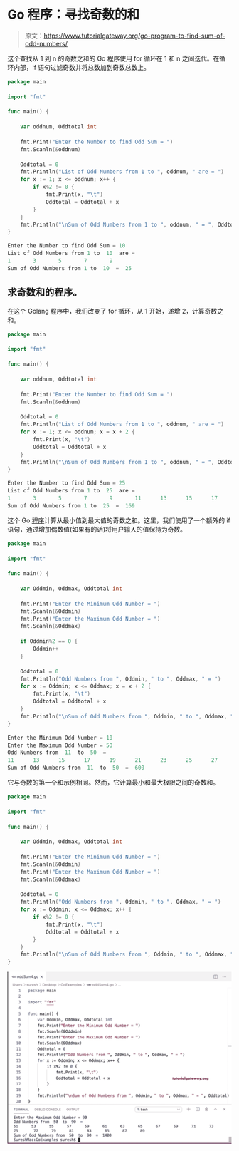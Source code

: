 # Go 程序：寻找奇数的和

> 原文：<https://www.tutorialgateway.org/go-program-to-find-sum-of-odd-numbers/>

这个查找从 1 到 n 的奇数之和的 Go 程序使用 for 循环在 1 和 n 之间迭代。在循环内部，if 语句过滤奇数并将总数加到奇数总数上。

```go
package main

import "fmt"

func main() {

    var oddnum, Oddtotal int

    fmt.Print("Enter the Number to find Odd Sum = ")
    fmt.Scanln(&oddnum)

    Oddtotal = 0
    fmt.Println("List of Odd Numbers from 1 to ", oddnum, " are = ")
    for x := 1; x <= oddnum; x++ {
        if x%2 != 0 {
            fmt.Print(x, "\t")
            Oddtotal = Oddtotal + x
        }
    }
    fmt.Println("\nSum of Odd Numbers from 1 to ", oddnum, " = ", Oddtotal)
}
```

```go
Enter the Number to find Odd Sum = 10
List of Odd Numbers from 1 to  10  are = 
1       3       5       7       9
Sum of Odd Numbers from 1 to  10  =  25
```

## 求奇数和的程序。

在这个 Golang 程序中，我们改变了 for 循环，从 1 开始，递增 2，计算奇数之和。

```go
package main

import "fmt"

func main() {

    var oddnum, Oddtotal int

    fmt.Print("Enter the Number to find Odd Sum = ")
    fmt.Scanln(&oddnum)

    Oddtotal = 0
    fmt.Println("List of Odd Numbers from 1 to ", oddnum, " are = ")
    for x := 1; x <= oddnum; x = x + 2 {
        fmt.Print(x, "\t")
        Oddtotal = Oddtotal + x
    }
    fmt.Println("\nSum of Odd Numbers from 1 to ", oddnum, " = ", Oddtotal)
}
```

```go
Enter the Number to find Odd Sum = 25
List of Odd Numbers from 1 to  25  are = 
1       3       5       7       9       11      13      15      17      19      21  23       25
Sum of Odd Numbers from 1 to  25  =  169
```

这个 Go [程序](https://www.tutorialgateway.org/go-programs/)计算从最小值到最大值的奇数之和。这里，我们使用了一个额外的 if 语句，通过增加偶数值(如果有的话)将用户输入的值保持为奇数。

```go
package main

import "fmt"

func main() {

    var Oddmin, Oddmax, Oddtotal int

    fmt.Print("Enter the Minimum Odd Number = ")
    fmt.Scanln(&Oddmin)
    fmt.Print("Enter the Maximum Odd Number = ")
    fmt.Scanln(&Oddmax)

    if Oddmin%2 == 0 {
        Oddmin++
    }

    Oddtotal = 0
    fmt.Println("Odd Numbers from ", Oddmin, " to ", Oddmax, " = ")
    for x := Oddmin; x <= Oddmax; x = x + 2 {
        fmt.Print(x, "\t")
        Oddtotal = Oddtotal + x
    }
    fmt.Println("\nSum of Odd Numbers from ", Oddmin, " to ", Oddmax, " = ", Oddtotal)
}
```

```go
Enter the Minimum Odd Number = 10
Enter the Maximum Odd Number = 50
Odd Numbers from  11  to  50  = 
11      13      15      17      19      21      23      25      27      29      31  33       35      37      39      41      43      45      47      49
Sum of Odd Numbers from  11  to  50  =  600
```

它与奇数的第一个和示例相同。然而，它计算最小和最大极限之间的奇数和。

```go
package main

import "fmt"

func main() {

    var Oddmin, Oddmax, Oddtotal int

    fmt.Print("Enter the Minimum Odd Number = ")
    fmt.Scanln(&Oddmin)
    fmt.Print("Enter the Maximum Odd Number = ")
    fmt.Scanln(&Oddmax)

    Oddtotal = 0
    fmt.Println("Odd Numbers from ", Oddmin, " to ", Oddmax, " = ")
    for x := Oddmin; x <= Oddmax; x++ {
        if x%2 != 0 {
            fmt.Print(x, "\t")
            Oddtotal = Oddtotal + x
        }
    }
    fmt.Println("\nSum of Odd Numbers from ", Oddmin, " to ", Oddmax, " = ", Oddtotal)
}
```

![Golang Program to Find Sum of Odd Numbers 4](img/2af51a29a921bb80cfcb97f5f3c522d5.png)